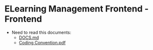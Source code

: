 # ELearning Management Frontend - Frontend

- Need to read this documents:
  - [DOCS.md](./docs/DOCS.md)
  - [Coding Convention.pdf](./docs/Coding%20Convention.pdf)
